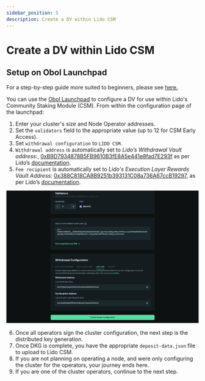 ```yaml
---
sidebar_position: 5
description: Create a DV within Lido CSM 
---
```

# Create a DV within Lido CSM 

## Setup on Obol Launchpad 

For a step-by-step guide more suited to beginners, please see [here.](./lido_csm_walkthrough.md)

You can use the [Obol Launchpad](../dvl/intro.md) to configure a DV for use within Lido's Community Staking Module (CSM). From within the configuration page of the launchpad:

1. Enter your cluster's size and Node Operator addresses.
2. Set the `validators` field to the appropriate value (up to 12 for CSM Early Access).
3. Set `withdrawal configuration` to `LIDO CSM`. 
4. `Withdrawal address` is automatically set to *Lido’s Withdrawal Vault address:*, [0xB9D7934878B5FB9610B3fE8A5e441e8fad7E293f](https://etherscan.io/address/0xb9d7934878b5fb9610b3fe8a5e441e8fad7e293f) as per Lido’s [documentation](https://operatorportal.lido.fi/modules/community-staking-module#block-d8e94f551b2e47029a54e6cedea914a7).
5. `Fee recipient` is automatically set to *Lido's Execution Layer Rewards Vault Address:* [0x388C818CA8B9251b393131C08a736A67ccB19297](https://etherscan.io/address/0x388C818CA8B9251b393131C08a736A67ccB19297), as per Lido’s [documentation](https://operatorportal.lido.fi/modules/community-staking-module#block-d8e94f551b2e47029a54e6cedea914a7).

![CSM tab of the Launchpad](/img/CSM_launchpad_tab.png)

6. Once all operators sign the cluster configuration, the next step is the distributed key generation.
7. Once DKG is complete, you have the appropriate `deposit-data.json` file to upload to Lido CSM. 
8. If you are not planning on operating a node, and were only configuring the cluster for the operators, your journey ends here. 
9. If you are one of the cluster operators, continue to the next step.
